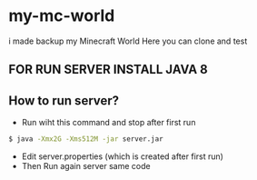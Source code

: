 # my-mc-world
i made backup my Minecraft World Here you can clone and test
## FOR RUN SERVER INSTALL JAVA 8
## How to run server?
  - Run wiht this command and stop after first run

```sh
$ java -Xmx2G -Xms512M -jar server.jar
```
  - Edit server.properties (which is created after first run)
  - Then Run again server same code
